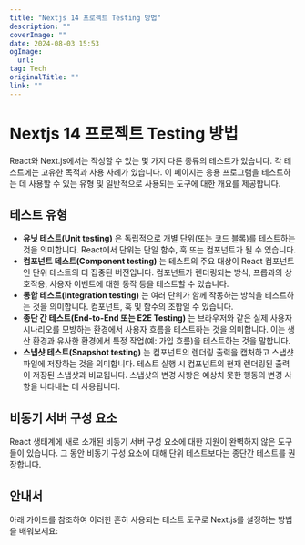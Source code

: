 ```yaml
---
title: "Nextjs 14 프로젝트 Testing 방법"
description: ""
coverImage: ""
date: 2024-08-03 15:53
ogImage: 
  url: 
tag: Tech
originalTitle: ""
link: ""
---
```




# Nextjs 14 프로젝트 Testing 방법

React와 Next.js에서는 작성할 수 있는 몇 가지 다른 종류의 테스트가 있습니다. 각 테스트에는 고유한 목적과 사용 사례가 있습니다. 이 페이지는 응용 프로그램을 테스트하는 데 사용할 수 있는 유형 및 일반적으로 사용되는 도구에 대한 개요를 제공합니다.

## 테스트 유형

- **유닛 테스트(Unit testing)** 은 독립적으로 개별 단위(또는 코드 블록)를 테스트하는 것을 의미합니다. React에서 단위는 단일 함수, 훅 또는 컴포넌트가 될 수 있습니다.
- **컴포넌트 테스트(Component testing)** 는 테스트의 주요 대상이 React 컴포넌트인 단위 테스트의 더 집중된 버전입니다. 컴포넌트가 렌더링되는 방식, 프롭과의 상호작용, 사용자 이벤트에 대한 동작 등을 테스트할 수 있습니다.
- **통합 테스트(Integration testing)** 는 여러 단위가 함께 작동하는 방식을 테스트하는 것을 의미합니다. 컴포넌트, 훅 및 함수의 조합일 수 있습니다.
- **종단 간 테스트(End-to-End 또는 E2E Testing)** 는 브라우저와 같은 실제 사용자 시나리오를 모방하는 환경에서 사용자 흐름을 테스트하는 것을 의미합니다. 이는 생산 환경과 유사한 환경에서 특정 작업(예: 가입 흐름)을 테스트하는 것을 말합니다.
- **스냅샷 테스트(Snapshot testing)** 는 컴포넌트의 렌더링 출력을 캡처하고 스냅샷 파일에 저장하는 것을 의미합니다. 테스트 실행 시 컴포넌트의 현재 렌더링된 출력이 저장된 스냅샷과 비교됩니다. 스냅샷의 변경 사항은 예상치 못한 행동의 변경 사항을 나타내는 데 사용됩니다.

<div class="content-ad"></div>

## 비동기 서버 구성 요소

React 생태계에 새로 소개된 비동기 서버 구성 요소에 대한 지원이 완벽하지 않은 도구들이 있습니다. 그 동안 비동기 구성 요소에 대해 단위 테스트보다는 종단간 테스트를 권장합니다.

## 안내서

아래 가이드를 참조하여 이러한 흔히 사용되는 테스트 도구로 Next.js를 설정하는 방법을 배워보세요:

<div class="content-ad"></div>
